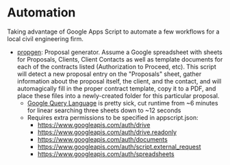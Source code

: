 # Automation

Taking advantage of Google Apps Script to automate a few workflows for a local civil engineering firm.
* [propgen](propgen.gs): Proposal generator. Assume a Google spreadsheet with sheets for Proposals, Clients, Client Contacts as well as template documents for each of the contracts listed (Authorization to Proceed, etc). This script will detect a new proposal entry on the "Proposals" sheet, gather information about the proposal itself, the client, and the contact, and will automagically fill in the proper contract template, copy it to a PDF, and place these files into a newly-created folder for this particular proposal.
  * [Google Query Language](https://developers.google.com/chart/interactive/docs/querylanguage) is pretty sick, cut runtime from ~6 minutes for linear searching three sheets down to ~12 seconds
  * Requires extra permissions to be specified in appscript.json:
    * https://www.googleapis.com/auth/drive
    * https://www.googleapis.com/auth/drive.readonly
    * https://www.googleapis.com/auth/documents
    * https://www.googleapis.com/auth/script.external_request
    * https://www.googleapis.com/auth/spreadsheets

  
